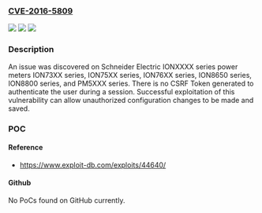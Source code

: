 ### [CVE-2016-5809](https://cve.mitre.org/cgi-bin/cvename.cgi?name=CVE-2016-5809)
![](https://img.shields.io/static/v1?label=Product&message=Schneider%20Electric%20IONXXXX%20Series&color=blue)
![](https://img.shields.io/static/v1?label=Version&message=n%2Fa&color=blue)
![](https://img.shields.io/static/v1?label=Vulnerability&message=Schneider%20Electric%20IONXXXX%20Series%20csrf&color=brighgreen)

### Description

An issue was discovered on Schneider Electric IONXXXX series power meters ION73XX series, ION75XX series, ION76XX series, ION8650 series, ION8800 series, and PM5XXX series. There is no CSRF Token generated to authenticate the user during a session. Successful exploitation of this vulnerability can allow unauthorized configuration changes to be made and saved.

### POC

#### Reference
- https://www.exploit-db.com/exploits/44640/

#### Github
No PoCs found on GitHub currently.

